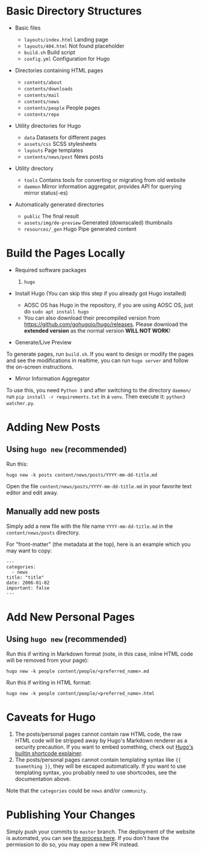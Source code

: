 <!-- TITLE: Portal Website -->
<!-- SUBTITLE: Maintenance Notes for Portal Website -->

# Basic Directory Structures

- Basic files
    - `layouts/index.html` Landing page
    - `layouts/404.html` Not found placeholder
    - `build.sh` Build script
    - `config.yml` Configuration for Hugo

- Directories containing HTML pages
    - `contents/about`
    - `contents/downloads`
    - `contents/mail`
    - `contents/news`
    - `contents/people` People pages
    - `contents/repo`

- Utility directories for Hugo
    - `data` Datasets for different pages
    - `assets/css` SCSS stylesheets
    - `layouts` Page templates
    - `contents/news/post` News posts

- Utility directory

    - `tools` Contains tools for converting or migrating from old website
    - `daemon` Mirror information aggregator, provides API for querying mirror status(-es)

- Automatically generated directories
    - `public` The final result
    - `assets/img/de-preview` Generated (downscaled) thumbnails
    - `resources/_gen` Hugo Pipe generated content

# Build the Pages Locally

- Required software packages
    1. `hugo`

- Install Hugo (You can skip this step if you already got Hugo installed)

    - AOSC OS has Hugo in the repository, if you are using AOSC OS, just do `sudo apt install hugo`
    - You can also download their precompiled version from https://github.com/gohugoio/hugo/releases. Please download the **extended version** as the normal version **WILL NOT WORK**!

- Generate/Live Preview

To generate pages, run `build.sh`. If you want to design or modify the pages and see the modifications in realtime, you can run `hugo server` and follow the on-screen instructions.

- Mirror Information Aggregator

To use this, you need `Python 3` and after switching to the directory `daemon/` run `pip install -r requirements.txt` in a `venv`. Then execute it: `python3 watcher.py`.

# Adding New Posts

## Using `hugo new` (recommended)

Run this:

```hugo new -k posts content/news/posts/YYYY-mm-dd-title.md```

Open the file `content/news/posts/YYYY-mm-dd-title.md` in your favorite text editor and edit away.

## Manually add new posts

Simply add a new file with the file name `YYYY-mm-dd-title.md` in the `content/news/posts` directory.

For "front-matter" (the metadata at the top), here is an example which you may want to copy:

```
---
categories:
  - news
title: "title"
date: 2006-01-02
important: false
---
```

# Add New Personal Pages

## Using `hugo new` (recommended)

Run this if writing in Markdown format (note, in this case, inline HTML code will be removed from your page):

```hugo new -k people content/people/<preferred_name>.md```

Run this if writing in HTML format:

```hugo new -k people content/people/<preferred_name>.html```

# Caveats for Hugo

1. The posts/personal pages cannot contain raw HTML code, the raw HTML code will be stripped away by Hugo's Markdown renderer as a security precaution. If you want to embed something, check out [Hugo's builtin shortcode explainer](https://gohugo.io/content-management/shortcodes/#use-hugos-built-in-shortcodes).
1. The posts/personal pages cannot contain templating syntax like `{{ $something }}`, they will be escaped automatically. If you want to use templating syntax, you probably need to use shortcodes, see the documentation above.

Note that the `categories` could be `news` and/or `community`.

# Publishing Your Changes

Simply push your commits to `master` branch. The deployment of the website is automated, you can see [the process here](https://dev.azure.com/AOSC-Dev/aosc-portal-kiss.github.io/_build?definitionId=1&_a=summary). If you don't have the permission to do so, you may open a new PR instead.